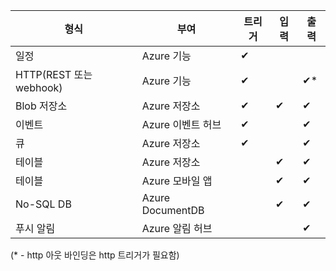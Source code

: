 형식 | 부여 | 트리거 | 입력 | 출력 
-----|---------|---------|-------|--------
일정 | Azure 기능 | &#10004; | | 
HTTP(REST 또는 webhook) | Azure 기능 | &#10004; | | &#10004;*
Blob 저장소 | Azure 저장소 | &#10004; | &#10004; | &#10004; 
이벤트 | Azure 이벤트 허브 | &#10004; | | &#10004;
큐 | Azure 저장소 | &#10004; | | &#10004;
테이블 | Azure 저장소 | | &#10004; | &#10004;
테이블 | Azure 모바일 앱 | | &#10004; | &#10004;
No-SQL DB | Azure DocumentDB | | &#10004; | &#10004;
푸시 알림 | Azure 알림 허브 | | | &#10004;

(* - http 아웃 바인딩은 http 트리거가 필요함)

<!---HONumber=AcomDC_0608_2016-->